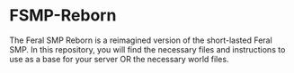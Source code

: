 # FSMP-Reborn
The Feral SMP Reborn is a reimagined version of the short-lasted Feral SMP. In this repository, you will find the necessary files and instructions to use as a base for your server OR the necessary world files.

